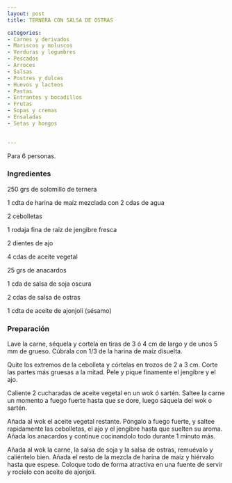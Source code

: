 ```yaml
---
layout: post
title: TERNERA CON SALSA DE OSTRAS

categories:
- Carnes y derivados
- Mariscos y moluscos
- Verduras y legumbres
- Pescados
- Arroces
- Salsas
- Postres y dulces
- Huevos y lacteos
- Pastas
- Entrantes y bocadillos
- Frutas
- Sopas y cremas
- Ensaladas
- Setas y hongos
 

---
```

Para 6 personas.

<h3>Ingredientes</h3>

250 grs de solomillo de ternera

1 cdta de harina de maíz mezclada con 2 cdas de agua

2 cebolletas

1 rodaja fina de raíz de jengibre fresca

2 dientes de ajo

4 cdas de aceite vegetal

25 grs de anacardos

1 cda de salsa de soja oscura

2 cdas de salsa de ostras

1 cdta de aceite de ajonjoli (sésamo)

<h3>Preparación</h3>

Lave la carne, séquela y cortela en tiras de 3 ó 4 cm de largo y de unos 5 mm de grueso. Cúbrala con 1/3 de la harina de maíz disuelta.

Quite los extremos de la cebolleta y córtelas en trozos de 2 a 3 cm. Corte las partes más gruesas a la mitad. Pele y pique finamente el jengibre y el ajo.

Caliente 2 cucharadas de aceite vegetal en un wok ó sartén. Saltee la carne un momento a fuego fuerte hasta que se dore, luego sáquela del wok o sartén.

Añada al wok el aceite vegetal restante. Póngalo a fuego fuerte, y saltee rapidamente las cebolletas, el ajo y el jengibre hasta que suelten su aroma. Añada los anacardos y continue cocinandolo todo durante 1 minuto más.

Añada al wok la carne, la salsa de soja y la salsa de ostras, remuévalo y caliéntelo bien. Añada el resto de la mezcla de harina de maíz y hiérvalo hasta que espese. Coloque todo de forma atractiva en una fuente de servir y rocíelo con aceite de ajonjolí.


